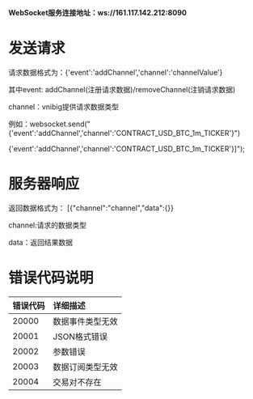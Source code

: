**WebSocket服务连接地址：ws://161.117.142.212:8090** 

# 发送请求 #


请求数据格式为：{'event':'addChannel','channel':'channelValue'}

其中event: addChannel(注册请求数据)/removeChannel(注销请求数据)

channel：vnibig提供请求数据类型

例如：websocket.send("{'event':'addChannel','channel':'CONTRACT_USD_BTC_1m_TICKER'}")

{'event':'addChannel','channel':'CONTRACT_USD_BTC_1m_TICKER'}]");

# 服务器响应 #
返回数据格式为： [{"channel":"channel","data":{}}

channel:请求的数据类型

data：返回结果数据

# 错误代码说明 #

| 错误代码       | 详细描述           
| ------------- |:-------------
| 20000         | 数据事件类型无效
| 20001         | JSON格式错误      
| 20002         | 参数错误      
| 20003         | 数据订阅类型无效
| 20004         | 交易对不存在

